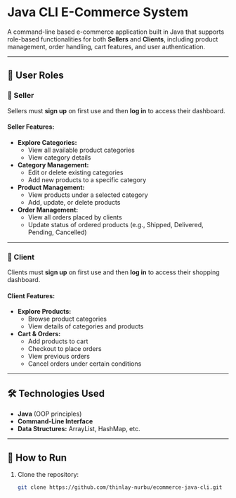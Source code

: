 # Java CLI E-Commerce System

A command-line based e-commerce application built in Java that supports role-based functionalities for both **Sellers** and **Clients**, including product management, order handling, cart features, and user authentication.

---

## 👥 User Roles

### 🔹 Seller
Sellers must **sign up** on first use and then **log in** to access their dashboard.

#### Seller Features:
- **Explore Categories:**
  - View all available product categories
  - View category details
- **Category Management:**
  - Edit or delete existing categories
  - Add new products to a specific category
- **Product Management:**
  - View products under a selected category
  - Add, update, or delete products
- **Order Management:**
  - View all orders placed by clients
  - Update status of ordered products (e.g., Shipped, Delivered, Pending, Cancelled)

---

### 🔹 Client
Clients must **sign up** on first use and then **log in** to access their shopping dashboard.

#### Client Features:
- **Explore Products:**
  - Browse product categories
  - View details of categories and products
- **Cart & Orders:**
  - Add products to cart
  - Checkout to place orders
  - View previous orders
  - Cancel orders under certain conditions

---

## 🛠️ Technologies Used

- **Java** (OOP principles)
- **Command-Line Interface**
- **Data Structures:** ArrayList, HashMap, etc.
  

---

## 🚀 How to Run

1. Clone the repository:
   ```bash
   git clone https://github.com/thinlay-nurbu/ecommerce-java-cli.git
